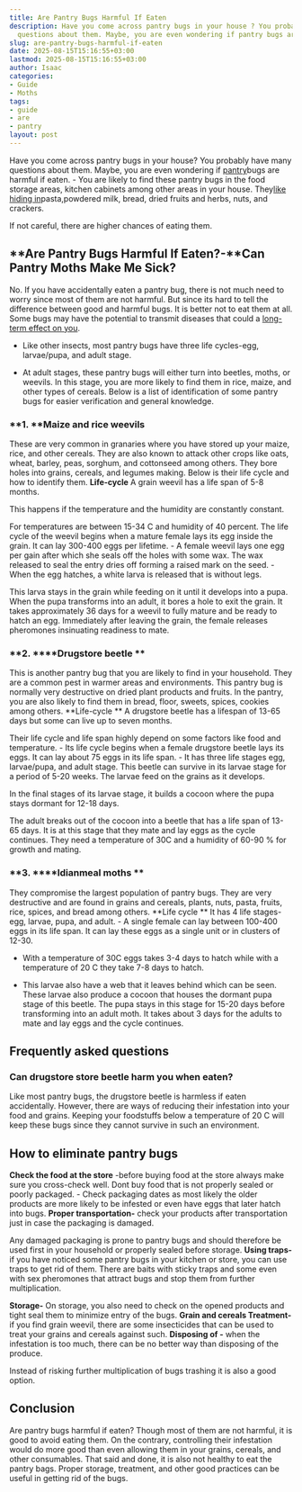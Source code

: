 ```yaml
---
title: Are Pantry Bugs Harmful If Eaten
description: Have you come across pantry bugs in your house ? You probably have many
  questions about them. Maybe, you are even wondering if pantry bugs are harmful if...
slug: are-pantry-bugs-harmful-if-eaten
date: 2025-08-15T15:16:55+03:00
lastmod: 2025-08-15T15:16:55+03:00
author: Isaac
categories:
- Guide
- Moths
tags:
- guide
- are
- pantry
layout: post
---
```

Have you come across pantry bugs in your house? You probably have many questions about them. Maybe, you are even wondering if [pantry](https://pestpolicy.com/how-long-do-pantry-bugs-live/)bugs are harmful if eaten. - You are likely to find these pantry bugs in the food storage areas, kitchen cabinets among other areas in your house. They[like hiding in](https://pestpolicy.com/what-causes-pantry-bugs/)pasta,powdered milk, bread, dried fruits and herbs, nuts, and crackers.

If not careful, there are higher chances of eating them.

##  **Are Pantry Bugs Harmful If Eaten?-**Can Pantry Moths Make Me Sick?

No. If you have accidentally eaten a pantry bug, there is not much need to worry since most of them are not harmful. But since its hard to tell the difference between good and harmful bugs. It is better not to eat them at all. Some bugs may have the potential to transmit diseases that could a [long-term effect on you](https://pestpolicy.com/how-long-do-pantry-bugs-live/).

- Like other insects, most pantry bugs have three life cycles-egg, larvae/pupa, and adult stage.

- At adult stages, these pantry bugs will either turn into beetles, moths, or weevils. In this stage, you are more likely to find them in rice, maize, and other types of cereals. Below is a list of identification of some pantry bugs for easier verification and general knowledge.

###  **1. ****Maize and rice weevils**

These are very common in granaries where you have stored up your maize, rice, and other cereals. They are also known to attack other crops like oats, wheat, barley, peas, sorghum, and cottonseed among others. They bore holes into grains, cereals, and legumes making. Below is their life cycle and how to identify them. **Life-cycle** A grain weevil has a life span of 5-8 months.

This happens if the temperature and the humidity are constantly constant.

For temperatures are between 15-34 C and humidity of 40 percent. The life cycle of the weevil begins when a mature female lays its egg inside the grain. It can lay 300-400 eggs per lifetime. - A female weevil lays one egg per gain after which she seals off the holes with some wax. The wax released to seal the entry dries off forming a raised mark on the seed. - When the egg hatches, a white larva is released that is without legs.

This larva stays in the grain while feeding on it until it develops into a pupa. When the pupa transforms into an adult, it bores a hole to exit the grain. It takes approximately 36 days for a weevil to fully mature and be ready to hatch an egg. Immediately after leaving the grain, the female releases pheromones insinuating readiness to mate.

###  **2. ****Drugstore beetle **

This is another pantry bug that you are likely to find in your household. They are a common pest in warmer areas and environments. This pantry bug is normally very destructive on dried plant products and fruits. In the pantry, you are also likely to find them in bread, floor, sweets, spices, cookies among others. **Life-cycle ** A drugstore beetle has a lifespan of 13-65 days but some can live up to seven months.

Their life cycle and life span highly depend on some factors like food and temperature. - Its life cycle begins when a female drugstore beetle lays its eggs. It can lay about 75 eggs in its life span. - It has three life stages egg, larvae/pupa, and adult stage. This beetle can survive in its larvae stage for a period of 5-20 weeks. The larvae feed on the grains as it develops.

In the final stages of its larvae stage, it builds a cocoon where the pupa stays dormant for 12-18 days.

The adult breaks out of the cocoon into a beetle that has a life span of 13-65 days. It is at this stage that they mate and lay eggs as the cycle continues. They need a temperature of 30C and a humidity of 60-90 % for growth and mating.

###  **3. ****Idianmeal moths **

They compromise the largest population of pantry bugs. They are very destructive and are found in grains and cereals, plants, nuts, pasta, fruits, rice, spices, and bread among others. **Life cycle ** It has 4 life stages-egg, larvae, pupa, and adult. - A single female can lay between 100-400 eggs in its life span. It can lay these eggs as a single unit or in clusters of 12-30.

- With a temperature of 30C eggs takes 3-4 days to hatch while with a temperature of 20 C they take 7-8 days to hatch.

- This larvae also have a web that it leaves behind which can be seen. These larvae also produce a cocoon that houses the dormant pupa stage of this beetle. The pupa stays in this stage for 15-20 days before transforming into an adult moth. It takes about 3 days for the adults to mate and lay eggs and the cycle continues.

##  Frequently asked questions

###  **Can drugstore store beetle harm you when eaten?**

Like most pantry bugs, the drugstore beetle is harmless if eaten accidentally. However, there are ways of reducing their infestation into your food and grains. Keeping your foodstuffs below a temperature of 20 C will keep these bugs since they cannot survive in such an environment.

##  **How to eliminate pantry bugs**

**Check the food at the store** -before buying food at the store always make sure you cross-check well. Dont buy food that is not properly sealed or poorly packaged. - Check packaging dates as most likely the older products are more likely to be infested or even have eggs that later hatch into bugs. **Proper transportation-** check your products after transportation just in case the packaging is damaged.

Any damaged packaging is prone to pantry bugs and should therefore be used first in your household or properly sealed before storage. **Using traps-** if you have noticed some pantry bugs in your kitchen or store, you can use traps to get rid of them. There are baits with sticky traps and some even with sex pheromones that attract bugs and stop them from further multiplication.

**Storage-** On storage, you also need to check on the opened products and tight seal them to minimize entry of the bugs. **Grain and cereals Treatment-** if you find grain weevil, there are some insecticides that can be used to treat your grains and cereals against such. **Disposing of -** when the infestation is too much, there can be no better way than disposing of the produce.

Instead of risking further multiplication of bugs trashing it is also a good option.

##  Conclusion

Are pantry bugs harmful if eaten? Though most of them are not harmful, it is good to avoid eating them. On the contrary, controlling their infestation would do more good than even allowing them in your grains, cereals, and other consumables. That said and done, it is also not healthy to eat the pantry bags. Proper storage, treatment, and other good practices can be useful in getting rid of the bugs.
